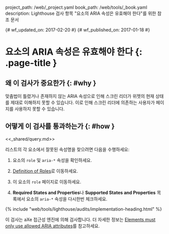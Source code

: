 project_path: /web/_project.yaml
book_path: /web/tools/_book.yaml
description: Lighthouse 검사 항목 "요소의 ARIA 속성은 유효해야 한다"를 위한 참조 문서

{# wf_updated_on: 2017-02-20 #}
{# wf_published_on: 2017-01-18 #}

# 요소의 ARIA 속성은 유효해야 한다 {: .page-title }

## 왜 이 검사가 중요한가 {: #why }

맞춤법이 틀렸거나 존재하지 않는 ARIA 속성으로 인해 스크린 리더가 위젯의 현재 상태를
제대로 이해하지 못할 수 있습니다. 이로 인해 스크린 리더에 의존하는 사용자가
페이지를 사용하지 못할 수 있습니다.

## 어떻게 이 검사를 통과하는가 {: #how }

<<_shared/query.md>>

리스트의 각 요소에서 잘못된 속성명을 찾으려면 다음을 수행하세요:

1. 요소의 `role` 및 `aria-*` 속성을 확인하세요.

1. [Definition of Roles][roles]로 이동하세요.

1. 이 요소의 `role` 페이지로 이동하세요.

1. **Required States and Properties**나 **Supported States and Properties** 목록에서
  요소의 `aria-*` 속성을 다시한번 체크하세요.

[qs]: /web/tools/chrome-devtools/console/command-line-reference#queryselector
[qsa]: /web/tools/chrome-devtools/console/command-line-reference#queryselectorall
[xp]: /web/tools/chrome-devtools/console/command-line-reference#xpath
[roles]: https://www.w3.org/TR/wai-aria/roles#role_definitions

{% include "web/tools/lighthouse/audits/implementation-heading.html" %}

이 검사는 aXe 접근성 엔진에 의해 검사합니다.
더 자세한 정보는 [Elements must only use allowed ARIA attributes][axe]를 참고하세요.

[axe]: https://dequeuniversity.com/rules/axe/1.1/aria-valid-attr
